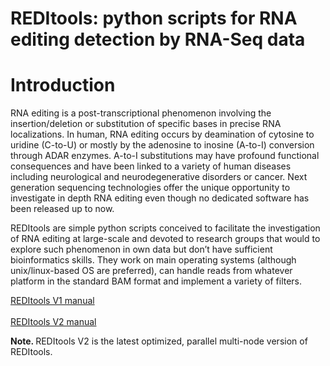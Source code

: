 REDItools: python scripts for RNA editing detection by RNA-Seq data
===================================================================

Introduction
============
<p align-text="justify"> RNA editing is a post-transcriptional phenomenon
involving the insertion/deletion or substitution of specific bases in precise RNA localizations.
In human, RNA editing occurs by deamination of cytosine to uridine (C-to-U) or mostly by the
adenosine to inosine (A-to-I) conversion through ADAR enzymes. A-to-I substitutions may have
profound functional consequences and have been linked to a variety of human diseases including
neurological and neurodegenerative disorders or cancer. Next generation sequencing technologies
offer the unique opportunity to investigate in depth RNA editing even though no dedicated
software has been released up to now.

REDItools are simple python scripts conceived to facilitate the investigation of RNA editing
at large-scale and devoted to research groups that would to explore such phenomenon in own
data but don’t have sufficient bioinformatics skills.
They work on main operating systems (although unix/linux-based OS are preferred), can handle reads from whatever
platform in the standard BAM format and implement a variety of filters.</p>

<a href="https://github.com/BioinfoUNIBA/REDItools/blob/master/README_1.md">REDItools V1 manual</a>
<br><br>
<a href="https://github.com/BioinfoUNIBA/REDItools/blob/master/README_2.md">REDItools V2 manual</a>
<p><b>Note. </b>REDItools V2 is the latest optimized, parallel multi-node version of REDItools.</p>
